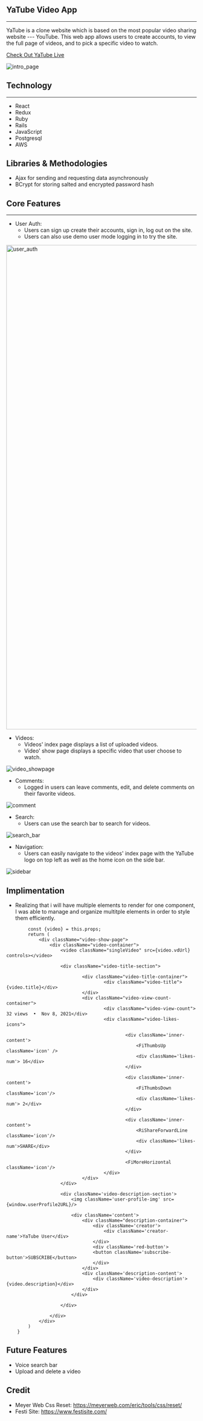 ## YaTube Video App

---

YaTube is a clone website which is based on the most popular video sharing website --- YouTube. This web app allows users to create accounts, to view the full page of videos, and to pick a specific video to watch.

[Check Out YaTube Live](https://yatube-video-app.herokuapp.com/#/videos)

![intro_page](https://user-images.githubusercontent.com/75951481/165430453-5d2d7b7b-c63c-4298-a850-4f09457f3ab4.gif)

<!-- <img width="1226" alt="yatube_homepage" src="https://user-images.githubusercontent.com/75951481/165418678-477b19f4-d89f-4e28-bd13-3b3d0d5538d9.png"> -->


## Technology

---

- React
- Redux
- Ruby
- Rails
- JavaScript
- Postgresql
- AWS

## Libraries & Methodologies

- Ajax for sending and requesting data asynchronously
- BCrypt for storing salted and encrypted password hash

## Core Features 

---

- User Auth:
  - Users can sign up create their accounts, sign in, log out on the site.
  - Users can also use demo user mode logging in to try the site.
<!--  ![](https://yatube-seeds.s3.amazonaws.com/login.gif) -->

<img width="1280" alt="user_auth" src="https://user-images.githubusercontent.com/75951481/165427962-8f144988-8923-425f-b7c7-fcaa55754f23.png">

- Videos:  
  - Videos' index page displays a list of uploaded videos.
  - Video' show page displays a specific video that user choose to watch.
<!-- ![](/app/assets/images/video_showpage.png) -->
![video_showpage](https://user-images.githubusercontent.com/75951481/165426005-a3955d08-b2c0-418a-815d-ffc77ab64020.gif)

- Comments:
  - Logged in users can leave comments, edit, and delete comments on their favorite videos.
<!--   ![](/app/assets/images/comment.png) -->
  ![comment](https://user-images.githubusercontent.com/75951481/165425988-2475e425-1c2d-4e09-87db-0a72bac362ad.gif)
  
- Search:
  - Users can use the search bar to search for videos.
<!--   ![](/app/assets/images/searchbar.png)  -->
  ![search_bar](https://user-images.githubusercontent.com/75951481/165425994-9750964e-c899-46b2-af72-3f35efd4045a.gif)

- Navigation:
  - Users can easily navigate to the videos' index page with the YaTube logo on top left as well as the home icon on the side bar. 
<!--   - ![](/app/assets/images/sidebar.png) -->
  ![sidebar](https://user-images.githubusercontent.com/75951481/165425998-861537a8-6d37-4068-b5e0-700a18500fa2.gif)

## Implimentation

- Realizing that i will have multiple elements to render for one component, I was able to manage and organize multitple elements in order to style them efficiently. 
```render(){
        const {video} = this.props;
        return (
            <div className="video-show-page">
                <div className="video-container">
                    <video className="singleVideo" src={video.vdUrl} controls></video>

                    <div className="video-title-section">

                            <div className="video-title-container">
                                    <div className="video-title">{video.title}</div>
                            </div>
                            <div className="video-view-count-container">
                                    <div className="video-view-count"> 32 views  •  Nov 8, 2021</div>
                                    <div className="video-likes-icons">

                                            <div className='inner-content'>
                                                <FiThumbsUp className='icon' /> 
                                                <div className='likes-num'> 16</div>
                                            </div>

                                            <div className='inner-content'>
                                                <FiThumbsDown className='icon'/>
                                                <div className='likes-num'> 2</div>
                                            </div>

                                            <div className='inner-content'>
                                                <RiShareForwardLine className='icon'/>
                                                <div className='likes-num'>SHARE</div>
                                            </div>

                                            <FiMoreHorizontal className='icon'/>                                    
                                    </div>
                            </div>
                    </div>

                    <div className='video-description-section'>
                        <img className='user-profile-img' src={window.userProfile2URL}/>

                        <div className='content'>
                            <div className="description-container">
                                <div className='creator'>
                                    <div className='creator-name'>YaTube User</div>
                                </div>
                                <div className='red-button'>
                                <button className='subscribe-button'>SUBSCRIBE</button>
                                </div>
                            </div>
                            <div className='description-content'>
                                <div className='video-description'>{video.description}</div>
                            </div>
                        </div>

                    </div>

                </div>
            </div>
        )
    }
```
    
## Future Features

- Voice search bar
- Upload and delete a video

## Credit
- Meyer Web Css Reset: https://meyerweb.com/eric/tools/css/reset/
- Festi Site: https://www.festisite.com/
